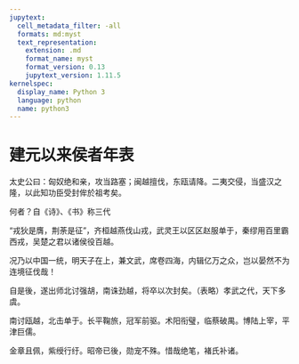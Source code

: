 ```yaml
---
jupytext:
  cell_metadata_filter: -all
  formats: md:myst
  text_representation:
    extension: .md
    format_name: myst
    format_version: 0.13
    jupytext_version: 1.11.5
kernelspec:
  display_name: Python 3
  language: python
  name: python3
---
```

# 建元以来侯者年表

太史公曰：匈奴绝和亲，攻当路塞；闽越擅伐，东瓯请降。二夷交侵，当盛汉之隆，以此知功臣受封侔於祖考矣。

何者？自《诗》、《书》称三代

“戎狄是膺，荆荼是征”，齐桓越燕伐山戎，武灵王以区区赵服单于，秦缪用百里霸西戎，吴楚之君以诸侯役百越。

况乃以中国一统，明天子在上，兼文武，席卷四海，内辑亿万之众，岂以晏然不为连境征伐哉！

自是後，遂出师北讨强胡，南诛劲越，将卒以次封矣。（表略）孝武之代，天下多虞。

南讨瓯越，北击单于。长平鞠旅，冠军前驱。术阳衔璧，临蔡破禺。博陆上宰，平津巨儒。

金章且佩，紫绶行纡。昭帝已後，勋宠不殊。惜哉绝笔，褚氏补诸。
